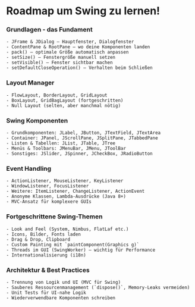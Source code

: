 # Roadmap um Swing zu lernen!
### Grundlagen - das Fundament
```` 
- JFrame & JDialog – Hauptfenster, Dialogfenster  
- ContentPane & RootPane – wo deine Komponenten landen  
- pack() – optimale Größe automatisch anpassen  
- setSize() – Fenstergröße manuell setzen  
- setVisible() – Fenster sichtbar machen  
- setDefaultCloseOperation() – Verhalten beim Schließen  
````
### Layout Manager
````
- FlowLayout, BorderLayout, GridLayout  
- BoxLayout, GridBagLayout (fortgeschritten)  
- Null Layout (selten, aber manchmal nötig)
````
### Swing Komponenten
````
- Grundkomponenten: JLabel, JButton, JTextField, JTextArea  
- Container: JPanel, JScrollPane, JSplitPane, JTabbedPane  
- Listen & Tabellen: JList, JTable, JTree  
- Menüs & Toolbars: JMenuBar, JMenu, JToolBar  
- Sonstiges: JSlider, JSpinner, JCheckBox, JRadioButton  
````
### Event Handling
````
- ActionListener, MouseListener, KeyListener  
- WindowListener, FocusListener  
- Weitere: ItemListener, ChangeListener, ActionEvent  
- Anonyme Klassen, Lambda-Ausdrücke (Java 8+)  
- MVC-Ansatz für komplexere GUIs  

````
### Fortgeschrittene Swing-Themen
````
- Look and Feel (System, Nimbus, FlatLaf etc.)  
- Icons, Bilder, Fonts laden  
- Drag & Drop, Clipboard  
- Custom Painting mit `paintComponent(Graphics g)`  
- Threads im GUI (SwingWorker) – wichtig für Performance  
- Internationalisierung (i18n)  
````
### Architektur & Best Practices
````
- Trennung von Logik und UI (MVC für Swing)  
- Sauberes Ressourcenmanagement (`dispose()`, Memory-Leaks vermeiden)  
- Unit Tests für UI-nahe Logik  
- Wiederverwendbare Komponenten schreiben  
```` 
